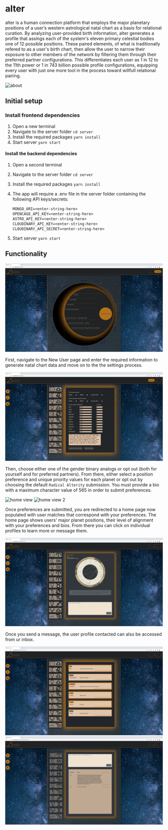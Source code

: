 # alter

alter is a human connection platform that employs the major
planetary positions of a user’s western astrological natal chart
as a basis for relational curation. By analyzing user-provided
birth information, alter generates a profile that assings each
of the system's eleven primary celestial bodies one of 12 possible positions. These paired elements, of what is
traditionally refered to as a user's birth chart, then allow the
user to narrow their exposure to other members of the network by
filtering them through their preferred partner configurations.
This differentiates each user as 1 in 12 to the 11th power or 1
in 743 billion possible profile configurations, equipping every
user with just one more tool in the process toward willfull
relational pairing.

![about](./assets/screenshots/HomeSansUser.png)

## Initial setup

### Install frontend dependencies

1. Open a new terminal
2. Navigate to the server folder `cd server`
3. Install the required packages `yarn install`
4. Start server `yarn start`

#### Install the backend dependencies

1.  Open a second terminal
2.  Navigate to the server folder `cd server`
3.  Install the required packages `yarn install`
4.  The app will require a .env file in the server folder containing the following API keys/secrets:

        MONGO_URI=<enter-string-here>
        OPENCAGE_API_KEY=<enter-string-here>
        ASTRO_API_KEY=<enter-string-here>
        CLOUDINARY_API_KEY=<enter-string-here>
        CLOUDINARY_API_SECRET=<enter-string-here>

5.  Start server `yarn start`

## Functionality

![create account view](./assets/screenshots/NewUser.png)

First, navigate to the New User page and enter the required information to generate natal chart data and move on to the the settings process.

![settings view](./assets/screenshots/Settings.png)

Then, choose either one of the gender binary analogs or opt out (both for yourself and for preferred partners). From there, either select a position preference and unique priority values for each planet or opt out by choosing the default `Radical Alterity` submission. You must provide a bio with a maximum character value of 565 in order to submit preferences.

![home view](./assets/screenshots/Home.png)
![home view 2](./assets/screenshots/HomeBottom.png)

Once preferences are submitted, you are redirected to a home page now populated with user matches that correspond with your preferences. The home page shows users' major planet positions, their level of alignment with your preferences and bios. From there you can click on individual profiles to learn more or message them.

![profile view](./assets/screenshots/TheirProfile.png)

Once you send a message, the user profile contacted can also be accessed from ur inbox.

![inbox view](./assets/screenshots/Inbox.png)
![conversation view](./assets/screenshots/Conversation.png)
